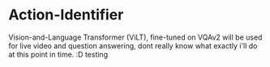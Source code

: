 # Action-Identifier
Vision-and-Language Transformer (ViLT), fine-tuned on VQAv2 will be used for live video and question answering, dont really know what exactly i'll do at this point in time. :D
testing

